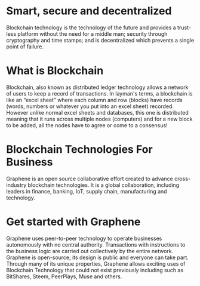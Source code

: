 # Smart, secure and decentralized

Blockchain technology is the technology of the future and provides a
trust-less platform without the need for a middle man; security through
cryptography and time stamps; and is decentralized which prevents a
single point of failure.

# What is Blockchain

Blockchain, also known as distributed ledger technology allows a network
of users to keep a record of transactions. In layman's terms, a
blockchain is like an “excel sheet” where each column and row (blocks)
have records (words, numbers or whatever you put into an excel sheet)
recorded. However unlike normal excel sheets and databases, this one is
distributed meaning that it runs across multiple nodes (computers) and
for a new block to be added, all the nodes have to agree or come to a
consensus!

# Blockchain Technologies For Business

Graphene is an open source collaborative effort created to advance
cross-industry blockchain technologies. It is a global collaboration,
including leaders in finance, banking, IoT, supply chain, manufacturing
and technology.

# Get started with Graphene

Graphene uses peer-to-peer technology to operate businesses autonomously
with no central authority. Transactions with instructions to the
business logic are carried out collectively by the entire network.
Graphene is open-source; its design is public and everyone can take
part. Through many of its unique properties, Graphene allows exciting
uses of Blockchain Technology that could not exist previously including
such as BitShares, Steem, PeerPlays, Muse and others.

